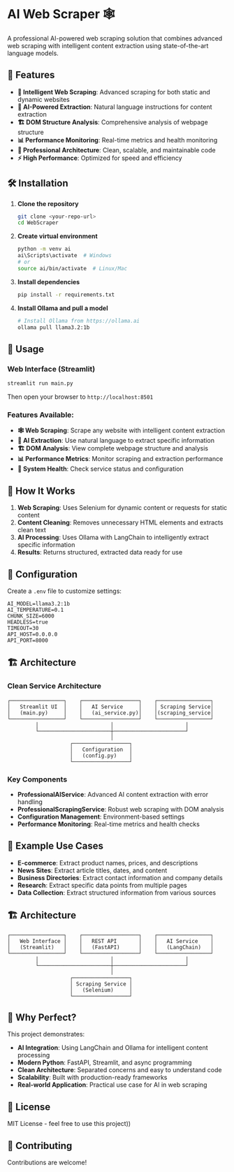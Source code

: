 # AI Web Scraper 🕸️

A professional AI-powered web scraping solution that combines advanced web scraping with intelligent content extraction using state-of-the-art language models.

## 🚀 Features

- **🧠 Intelligent Web Scraping**: Advanced scraping for both static and dynamic websites
- **🤖 AI-Powered Extraction**: Natural language instructions for content extraction
- **🏗️ DOM Structure Analysis**: Comprehensive analysis of webpage structure
- **📊 Performance Monitoring**: Real-time metrics and health monitoring
- **🔧 Professional Architecture**: Clean, scalable, and maintainable code
- **⚡ High Performance**: Optimized for speed and efficiency

## 🛠️ Installation

1. **Clone the repository**
   ```bash
   git clone <your-repo-url>
   cd WebScraper
   ```

2. **Create virtual environment**
   ```bash
   python -m venv ai
   ai\Scripts\activate  # Windows
   # or
   source ai/bin/activate  # Linux/Mac
   ```

3. **Install dependencies**
   ```bash
   pip install -r requirements.txt
   ```

4. **Install Ollama and pull a model**
   ```bash
   # Install Ollama from https://ollama.ai
   ollama pull llama3.2:1b
   ```

## 🎯 Usage

### Web Interface (Streamlit)

```bash
streamlit run main.py
```

Then open your browser to `http://localhost:8501`

### Features Available:
- **🕸️ Web Scraping**: Scrape any website with intelligent content extraction
- **🤖 AI Extraction**: Use natural language to extract specific information
- **🏗️ DOM Analysis**: View complete webpage structure and analysis
- **📊 Performance Metrics**: Monitor scraping and extraction performance
- **🔧 System Health**: Check service status and configuration

## 📖 How It Works

1. **Web Scraping**: Uses Selenium for dynamic content or requests for static content
2. **Content Cleaning**: Removes unnecessary HTML elements and extracts clean text
3. **AI Processing**: Uses Ollama with LangChain to intelligently extract specific information
4. **Results**: Returns structured, extracted data ready for use

## 🔧 Configuration

Create a `.env` file to customize settings:

```env
AI_MODEL=llama3.2:1b
AI_TEMPERATURE=0.1
CHUNK_SIZE=6000
HEADLESS=true
TIMEOUT=30
API_HOST=0.0.0.0
API_PORT=8000
```

## 🏗️ Architecture

### **Clean Service Architecture**
```
┌─────────────────┐    ┌──────────────────┐    ┌─────────────────┐
│   Streamlit UI  │    │   AI Service     │    │ Scraping Service│
│   (main.py)     │    │   (ai_service.py)│    │(scraping_service│
└─────────────────┘    └──────────────────┘    └─────────────────┘
         │                       │                       │
         └───────────────────────┼───────────────────────┘
                                 │
                    ┌──────────────────┐
                    │   Configuration  │
                    │   (config.py)    │
                    └──────────────────┘
```

### **Key Components**
- **ProfessionalAIService**: Advanced AI content extraction with error handling
- **ProfessionalScrapingService**: Robust web scraping with DOM analysis
- **Configuration Management**: Environment-based settings
- **Performance Monitoring**: Real-time metrics and health checks

## 🎯 Example Use Cases

- **E-commerce**: Extract product names, prices, and descriptions
- **News Sites**: Extract article titles, dates, and content
- **Business Directories**: Extract contact information and company details
- **Research**: Extract specific data points from multiple pages
- **Data Collection**: Extract structured information from various sources

## 🏗️ Architecture

```
┌─────────────────┐    ┌──────────────────┐    ┌─────────────────┐
│   Web Interface │    │   REST API       │    │   AI Service    │
│   (Streamlit)   │    │   (FastAPI)      │    │   (LangChain)   │
└─────────────────┘    └──────────────────┘    └─────────────────┘
         │                       │                       │
         └───────────────────────┼───────────────────────┘
                                 │
                    ┌──────────────────┐
                    │ Scraping Service │
                    │   (Selenium)     │
                    └──────────────────┘
```

## 🚀 Why Perfect? 

This project demonstrates:
- **AI Integration**: Using LangChain and Ollama for intelligent content processing
- **Modern Python**: FastAPI, Streamlit, and async programming
- **Clean Architecture**: Separated concerns and easy to understand code
- **Scalability**: Built with production-ready frameworks
- **Real-world Application**: Practical use case for AI in web scraping

## 📝 License

MIT License - feel free to use this project))

## 🤝 Contributing

Contributions are welcome! 
